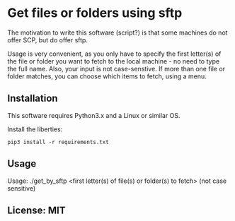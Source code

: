 # Get files or folders using sftp

The motivation to write this software (script?) is that some machines do not offer SCP, but do offer sftp.

Usage is very convenient, as you only have to specify the first letter(s) of the file or folder you want to fetch to the local machine - no need to type the full name.
Also, your input is not case-senstive. If more than one file or folder matches, you can choose which items to fetch, using a menu.

## Installation

This software requires Python3.x and a Linux or similar OS.

Install the liberties:
   
   `pip3 install -r requirements.txt`

## Usage
   
   Usage: ./get_by_sftp \<first letter(s) of file(s) or folder(s) to fetch\> (not case sensitive)

## License:  MIT
